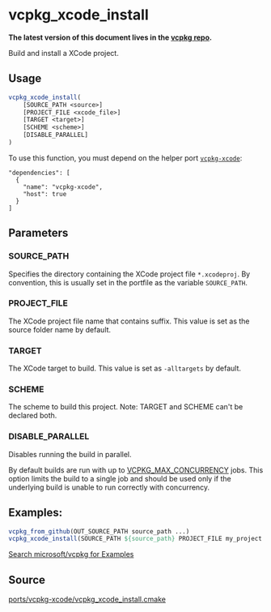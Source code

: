 # vcpkg_xcode_install

**The latest version of this document lives in the [vcpkg repo](https://github.com/Microsoft/vcpkg/blob/master/docs/maintainers/vcpkg_xcode_install.md).**

Build and install a XCode project.

## Usage

```cmake
vcpkg_xcode_install(
    [SOURCE_PATH <source>]
    [PROJECT_FILE <xcode_file>]
    [TARGET <target>]
    [SCHEME <scheme>]
    [DISABLE_PARALLEL]
)
```

To use this function, you must depend on the helper port [`vcpkg-xcode`](ports/vcpkg-xcode.md):
```no-highlight
"dependencies": [
  {
    "name": "vcpkg-xcode",
    "host": true
  }
]
```

## Parameters

### SOURCE_PATH
Specifies the directory containing the XCode project file `*.xcodeproj`.
By convention, this is usually set in the portfile as the variable `SOURCE_PATH`.

### PROJECT_FILE
The XCode project file name that contains suffix.
This value is set as the source folder name by default.

### TARGET
The XCode target to build.
This value is set as `-alltargets` by default.

### SCHEME
The scheme to build this project.
Note: TARGET and SCHEME can't be declared both.

### DISABLE_PARALLEL
Disables running the build in parallel.

By default builds are run with up to [VCPKG_MAX_CONCURRENCY](../users/config-environment.md#VCPKG_MAX_CONCURRENCY) jobs. This option limits the build to a single job and should be used only if the underlying build is unable to run correctly with concurrency.

## Examples:

```cmake
vcpkg_from_github(OUT_SOURCE_PATH source_path ...)
vcpkg_xcode_install(SOURCE_PATH ${source_path} PROJECT_FILE my_project.xcodeproj)
```

[Search microsoft/vcpkg for Examples](https://github.com/microsoft/vcpkg/search?q=vcpkg_xcode_install+path%3A%2Fports)

## Source
[ports/vcpkg-xcode/vcpkg\_xcode\_install.cmake](https://github.com/Microsoft/vcpkg/blob/master/ports/vcpkg-xcode/vcpkg_xcode_install.cmake)
